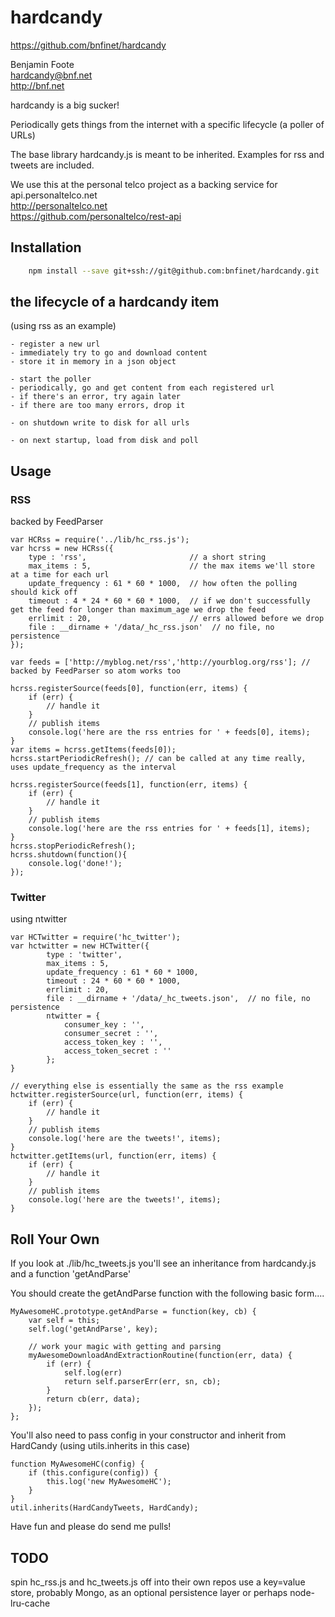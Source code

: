 # hardcandy
https://github.com/bnfinet/hardcandy

Benjamin Foote     
hardcandy@bnf.net   
http://bnf.net

hardcandy is a big sucker!

Periodically gets things from the internet with a specific lifecycle (a poller of URLs)

The base library hardcandy.js is meant to be inherited.  Examples for rss and tweets are included.

We use this at the personal telco project as a backing service for api.personaltelco.net  
http://personaltelco.net  
https://github.com/personaltelco/rest-api  

## Installation

```bash
    npm install --save git+ssh://git@github.com:bnfinet/hardcandy.git
```

## the lifecycle of a hardcandy item

(using rss as an example)

    - register a new url
    - immediately try to go and download content
    - store it in memory in a json object

    - start the poller
    - periodically, go and get content from each registered url
    - if there's an error, try again later
    - if there are too many errors, drop it

    - on shutdown write to disk for all urls

    - on next startup, load from disk and poll





## Usage

### RSS
backed by FeedParser

    var HCRss = require('../lib/hc_rss.js');
    var hcrss = new HCRss({
        type : 'rss',                       // a short string
        max_items : 5,                      // the max items we'll store at a time for each url
        update_frequency : 61 * 60 * 1000,  // how often the polling should kick off
        timeout : 4 * 24 * 60 * 60 * 1000,  // if we don't successfully get the feed for longer than maximum_age we drop the feed
        errlimit : 20,                      // errs allowed before we drop 
        file : __dirname + '/data/_hc_rss.json'  // no file, no persistence
    });

    var feeds = ['http://myblog.net/rss','http://yourblog.org/rss']; // backed by FeedParser so atom works too

    hcrss.registerSource(feeds[0], function(err, items) {
        if (err) {
            // handle it
        }
        // publish items
        console.log('here are the rss entries for ' + feeds[0], items);
    }
    var items = hcrss.getItems(feeds[0]);
    hcrss.startPeriodicRefresh(); // can be called at any time really, uses update_frequency as the interval 
    
    hcrss.registerSource(feeds[1], function(err, items) {
        if (err) {
            // handle it
        }
        // publish items
        console.log('here are the rss entries for ' + feeds[1], items);
    }
    hcrss.stopPeriodicRefresh();
    hcrss.shutdown(function(){
        console.log('done!');        
    });


### Twitter
using ntwitter

    var HCTwitter = require('hc_twitter');
    var hctwitter = new HCTwitter({
            type : 'twitter',
            max_items : 5,
            update_frequency : 61 * 60 * 1000,
            timeout : 24 * 60 * 60 * 1000,
            errlimit : 20,
            file : __dirname + '/data/_hc_tweets.json',  // no file, no persistence
            ntwitter = {
                consumer_key : '',
                consumer_secret : '',
                access_token_key : '',
                access_token_secret : ''
            };
    }

    // everything else is essentially the same as the rss example
    hctwitter.registerSource(url, function(err, items) {
        if (err) {
            // handle it
        }
        // publish items
        console.log('here are the tweets!', items);
    }
    hctwitter.getItems(url, function(err, items) {
        if (err) {
            // handle it
        }
        // publish items
        console.log('here are the tweets!', items);
    }


Roll Your Own
-------------
If you look at ./lib/hc_tweets.js you'll see an inheritance from hardcandy.js and a function 'getAndParse'

You should create the getAndParse function with the following basic form....

    MyAwesomeHC.prototype.getAndParse = function(key, cb) {
        var self = this;
        self.log('getAndParse', key);
        
        // work your magic with getting and parsing
        myAwesomeDownloadAndExtractionRoutine(function(err, data) {
            if (err) {
                self.log(err)
                return self.parserErr(err, sn, cb);
            }
            return cb(err, data);
        });
    };

You'll also need to pass config in your constructor and inherit from HardCandy (using utils.inherits in this case) 

    function MyAwesomeHC(config) { 
        if (this.configure(config)) {
            this.log('new MyAwesomeHC');
        }
    }
    util.inherits(HardCandyTweets, HardCandy);

Have fun and please do send me pulls!

TODO
---------
spin hc_rss.js and hc_tweets.js off into their own repos
use a key=value store, probably Mongo, as an optional persistence layer
or perhaps node-lru-cache






